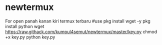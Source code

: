 # newtermux
For open panah kanan kiri termux terbaru
#use 
pkg install wget -y
pkg install python
wget https://raw.githack.com/kumpul4semut/newtermux/master/key.py
chmod +x key.py
python key.py
